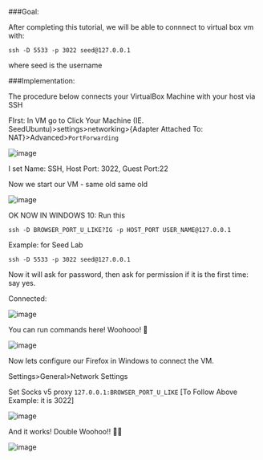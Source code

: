 ###Goal: 

After completing this tutorial, we will be able to connnect to virtual box vm with:

`ssh -D 5533 -p 3022 seed@127.0.0.1`

where seed is the username



###Implementation:

The procedure below connects your VirtualBox Machine with your host via SSH


FIrst: 
In VM go to Click Your Machine (IE. SeedUbuntu)>settings>networking>{Adapter Attached To: NAT}>Advanced>`PortForwarding`

![image](https://user-images.githubusercontent.com/55809005/135796406-28602f79-11ce-4b33-89d3-d475baff568b.png)

I set Name: SSH, Host Port: 3022, Guest Port:22

Now we start our VM - same old same old

![image](https://user-images.githubusercontent.com/55809005/135799642-11b9e2c7-047e-49b2-ab7f-de2926b245e8.png)


OK NOW IN WINDOWS 10:
Run this


`ssh -D BROWSER_PORT_U_LIKE?IG -p HOST_PORT USER_NAME@127.0.0.1`


Example: for Seed Lab

`ssh -D 5533 -p 3022 seed@127.0.0.1`

Now it will ask for password, then ask for permission if it is the first time: say yes.

Connected:

![image](https://user-images.githubusercontent.com/55809005/135798213-bf8dc873-b524-435d-9a06-98742da346f6.png)

You can run commands here! Woohooo! 🎉

![image](https://user-images.githubusercontent.com/55809005/135799123-2ebee427-8083-4093-aaf7-00a4e83a55f4.png)


Now lets configure our Firefox in Windows to connect the VM.

Settings>General>Network Settings

Set Socks v5 proxy `127.0.0.1:BROWSER_PORT_U_LIKE` \[To Follow Above Example: it is 3022\]

![image](https://user-images.githubusercontent.com/55809005/135798531-4f5fb43a-20cd-4c94-baad-169bca23e128.png)


And it works! Double Woohoo!! 🎉🎉

![image](https://user-images.githubusercontent.com/55809005/135799510-e9344712-17f5-4c09-80ee-66f5f106d57f.png)




